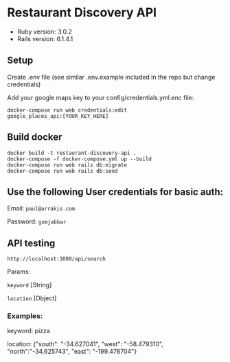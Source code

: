 # Restaurant Discovery API

* Ruby version: 3.0.2
* Rails version: 6.1.4.1

## Setup

Create .env file (see similar .env.example included in the repo but change credentials)

Add your google maps key to your config/credentials.yml.enc file:


```
docker-compose run web credentials:edit
google_places_api:[YOUR_KEY_HERE]
```

## Build docker

```
docker build -t restaurant-discovery-api .
docker-compose -f docker-compose.yml up --build
docker-compose run web rails db:migrate
docker-compose run web rails db:seed
```

## Use the following User credentials for basic auth:

Email: `paul@arrakis.com`

Password: `gomjabbar`

## API testing
`http://localhost:3000/api/search`

Params:

`keyword` [String]

`location` [Object]

### Examples:

keyword: pizza

location: {"south": "-34.627041", "west": "-58.479310", "north":"-34.625743", "east": "-199.478704"}
